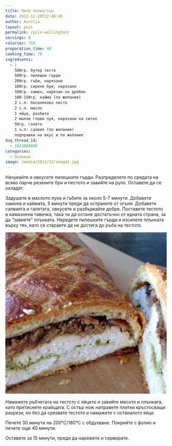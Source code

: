 ```yaml
---
title: Пиле Уелингтън
date: 2012-12-28T22:40:45
author: Aurelia
layout: post
permalink: /pile-wellington/
servings: 6
calories: 750
preparation_time: 40
cooking_time: 70
ingredients:
  - |
    500гр. бутер тесто
    500гр. пилешки гърди
    200гр. гъби, нарязани
    100гр. сирене бри, нарязано
    100гр. хамон, нарязан на дребно
    100-150гр. кайма (по желание)
    2 с.л. босилеково песто
    2 с.л. масло
    1 яйце, разбито
    2 малки глави лук, нарязани на ситно
    50гр. галета
    1 ч.л. салвия (по желание)
    подправки на вкус и по желание
dsq_thread_id:
  - 1023880888
categories:
  - Основни
image: /media/2012/12/image1.jpg
---
```

Начукайте и овкусете пилешките гърди. Разпределете по средата на всяко парче резените бри и пестото и завийте на руло. Оставете да се охладят.
  
Задушете в маслото лука и гъбите за около 5-7 минути. Добавете хамона и каймата, 5 минути преди да остраните от огъня. Добавете салвията и галетата, овкусете и разбъркайте добре. Поставете тестото в намазнена тавичка, така че да остане достатъчно от едната страна, за да &#8220;завиете&#8221; плънката. Наредете пилешките гърди и изсипете плънката върху тях, като се стараете да не достига до ръба на тестото.
  
<img src="/media/2012/12/image2.jpg" class="alignleft" />
  
Намажете ръбчетата на тестото с яйцето и завийте месото и плънката, като притиснете крайщата. С остър нож направете плитки кръстосващи разрези, но без да срязвате тестото и намажете с останалото яйце.
  
Печете 30 минути на 200°С/180°С с обдухване. Покрийте с фолио и печете още 40 минути.
  
Оставете за 15 минути, преди да нарежете и сервирате.
